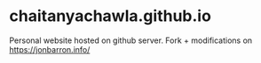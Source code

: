 # chaitanyachawla.github.io
Personal website hosted on github server. Fork + modifications on https://jonbarron.info/
